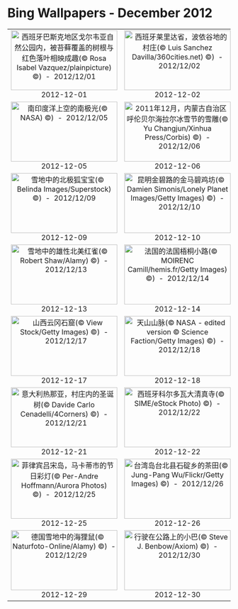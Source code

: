 # Bing Wallpapers - December 2012

| | | | |
|:-------------------------:|:-------------------------:|:-------------------------:|:-------------------------:|
| <a href="https://bing.ee123.net/img/cn/fhd/2012/12/01.jpg" target="_blank"><img src="https://bing.ee123.net/img/cn/fhd/2012/12/01.jpg" width="240" height="135" alt="西班牙巴斯克地区戈尔韦亚自然公园内，被苔藓覆盖的树根与红色落叶相映成趣(© Rosa Isabel Vazquez/plainpicture) ©)  -  2012/12/01" title="西班牙巴斯克地区戈尔韦亚自然公园内，被苔藓覆盖的树根与红色落叶相映成趣(© Rosa Isabel Vazquez/plainpicture) ©)  -  2012/12/01"></a><br>2012-12-01<br> | <a href="https://bing.ee123.net/img/cn/fhd/2012/12/02.jpg" target="_blank"><img src="https://bing.ee123.net/img/cn/fhd/2012/12/02.jpg" width="240" height="135" alt="西班牙莱里达省，波依谷地的村庄(© Luis Sanchez Davilla/360cities.net) ©)  -  2012/12/02" title="西班牙莱里达省，波依谷地的村庄(© Luis Sanchez Davilla/360cities.net) ©)  -  2012/12/02"></a><br>2012-12-02<br> | <a href="https://bing.ee123.net/img/cn/fhd/2012/12/03.jpg" target="_blank"><img src="https://bing.ee123.net/img/cn/fhd/2012/12/03.jpg" width="240" height="135" alt="黑龙江省牡丹江市镜泊湖世界地质公园的转心湖(© TAO Images/Aurora Photos) ©)  -  2012/12/03" title="黑龙江省牡丹江市镜泊湖世界地质公园的转心湖(© TAO Images/Aurora Photos) ©)  -  2012/12/03"></a><br>2012-12-03<br> | <a href="https://bing.ee123.net/img/cn/fhd/2012/12/04.jpg" target="_blank"><img src="https://bing.ee123.net/img/cn/fhd/2012/12/04.jpg" width="240" height="135" alt="南极洲雪山岛上的帝企鹅幼仔(© Keren Su/China Span/Alamy) ©)  -  2012/12/04" title="南极洲雪山岛上的帝企鹅幼仔(© Keren Su/China Span/Alamy) ©)  -  2012/12/04"></a><br>2012-12-04<br> |
| <a href="https://bing.ee123.net/img/cn/fhd/2012/12/05.jpg" target="_blank"><img src="https://bing.ee123.net/img/cn/fhd/2012/12/05.jpg" width="240" height="135" alt="南印度洋上空的南极光(© NASA) ©)  -  2012/12/05" title="南印度洋上空的南极光(© NASA) ©)  -  2012/12/05"></a><br>2012-12-05<br> | <a href="https://bing.ee123.net/img/cn/fhd/2012/12/06.jpg" target="_blank"><img src="https://bing.ee123.net/img/cn/fhd/2012/12/06.jpg" width="240" height="135" alt="2011年12月，内蒙古自治区呼伦贝尔海拉尔冰雪节的雪雕(© Yu Changjun/Xinhua Press/Corbis) ©)  -  2012/12/06" title="2011年12月，内蒙古自治区呼伦贝尔海拉尔冰雪节的雪雕(© Yu Changjun/Xinhua Press/Corbis) ©)  -  2012/12/06"></a><br>2012-12-06<br> | <a href="https://bing.ee123.net/img/cn/fhd/2012/12/07.jpg" target="_blank"><img src="https://bing.ee123.net/img/cn/fhd/2012/12/07.jpg" width="240" height="135" alt="法国马恩兰斯圣母大教堂(© Sylvain Sonnet/Corbis) ©)  -  2012/12/07" title="法国马恩兰斯圣母大教堂(© Sylvain Sonnet/Corbis) ©)  -  2012/12/07"></a><br>2012-12-07<br> | <a href="https://bing.ee123.net/img/cn/fhd/2012/12/08.jpg" target="_blank"><img src="https://bing.ee123.net/img/cn/fhd/2012/12/08.jpg" width="240" height="135" alt="河北秦皇岛北戴河鸽子窝景区(© View Stock/Stock Connection/Aurora Photos) ©)  -  2012/12/08" title="河北秦皇岛北戴河鸽子窝景区(© View Stock/Stock Connection/Aurora Photos) ©)  -  2012/12/08"></a><br>2012-12-08<br> |
| <a href="https://bing.ee123.net/img/cn/fhd/2012/12/09.jpg" target="_blank"><img src="https://bing.ee123.net/img/cn/fhd/2012/12/09.jpg" width="240" height="135" alt="雪地中的北极狐宝宝(© Belinda Images/Superstock) ©)  -  2012/12/09" title="雪地中的北极狐宝宝(© Belinda Images/Superstock) ©)  -  2012/12/09"></a><br>2012-12-09<br> | <a href="https://bing.ee123.net/img/cn/fhd/2012/12/10.jpg" target="_blank"><img src="https://bing.ee123.net/img/cn/fhd/2012/12/10.jpg" width="240" height="135" alt="昆明金碧路的金马碧鸡坊(© Damien Simonis/Lonely Planet Images/Getty Images) ©)  -  2012/12/10" title="昆明金碧路的金马碧鸡坊(© Damien Simonis/Lonely Planet Images/Getty Images) ©)  -  2012/12/10"></a><br>2012-12-10<br> | <a href="https://bing.ee123.net/img/cn/fhd/2012/12/11.jpg" target="_blank"><img src="https://bing.ee123.net/img/cn/fhd/2012/12/11.jpg" width="240" height="135" alt="北京2012年2月6日元宵灯会(© Lintao Zhang/Getty Images) ©)  -  2012/12/11" title="北京2012年2月6日元宵灯会(© Lintao Zhang/Getty Images) ©)  -  2012/12/11"></a><br>2012-12-11<br> | <a href="https://bing.ee123.net/img/cn/fhd/2012/12/12.jpg" target="_blank"><img src="https://bing.ee123.net/img/cn/fhd/2012/12/12.jpg" width="240" height="135" alt="夜晚的长城(© Grant Faint/Photographers Choice/Getty Images) ©)  -  2012/12/12" title="夜晚的长城(© Grant Faint/Photographers Choice/Getty Images) ©)  -  2012/12/12"></a><br>2012-12-12<br> |
| <a href="https://bing.ee123.net/img/cn/fhd/2012/12/13.jpg" target="_blank"><img src="https://bing.ee123.net/img/cn/fhd/2012/12/13.jpg" width="240" height="135" alt="雪地中的雄性北美红雀(© Robert Shaw/Alamy) ©)  -  2012/12/13" title="雪地中的雄性北美红雀(© Robert Shaw/Alamy) ©)  -  2012/12/13"></a><br>2012-12-13<br> | <a href="https://bing.ee123.net/img/cn/fhd/2012/12/14.jpg" target="_blank"><img src="https://bing.ee123.net/img/cn/fhd/2012/12/14.jpg" width="240" height="135" alt="法国的法国梧桐小路(© MOIRENC Camill/hemis.fr/Getty Images) ©)  -  2012/12/14" title="法国的法国梧桐小路(© MOIRENC Camill/hemis.fr/Getty Images) ©)  -  2012/12/14"></a><br>2012-12-14<br> | <a href="https://bing.ee123.net/img/cn/fhd/2012/12/15.jpg" target="_blank"><img src="https://bing.ee123.net/img/cn/fhd/2012/12/15.jpg" width="240" height="135" alt="瑞典达拉纳，白雪覆盖着树木和植物(© Lars Dahlstršm/Aurora Photos) ©)  -  2012/12/15" title="瑞典达拉纳，白雪覆盖着树木和植物(© Lars Dahlstršm/Aurora Photos) ©)  -  2012/12/15"></a><br>2012-12-15<br> | <a href="https://bing.ee123.net/img/cn/fhd/2012/12/16.jpg" target="_blank"><img src="https://bing.ee123.net/img/cn/fhd/2012/12/16.jpg" width="240" height="135" alt="瑞士，马拉雪橇(© Sonderegger Christof/Alamy) ©)  -  2012/12/16" title="瑞士，马拉雪橇(© Sonderegger Christof/Alamy) ©)  -  2012/12/16"></a><br>2012-12-16<br> |
| <a href="https://bing.ee123.net/img/cn/fhd/2012/12/17.jpg" target="_blank"><img src="https://bing.ee123.net/img/cn/fhd/2012/12/17.jpg" width="240" height="135" alt="山西云冈石窟(© View Stock/Getty Images) ©)  -  2012/12/17" title="山西云冈石窟(© View Stock/Getty Images) ©)  -  2012/12/17"></a><br>2012-12-17<br> | <a href="https://bing.ee123.net/img/cn/fhd/2012/12/18.jpg" target="_blank"><img src="https://bing.ee123.net/img/cn/fhd/2012/12/18.jpg" width="240" height="135" alt="天山山脉(© NASA - edited version © Science Faction/Getty Images) ©)  -  2012/12/18" title="天山山脉(© NASA - edited version © Science Faction/Getty Images) ©)  -  2012/12/18"></a><br>2012-12-18<br> | <a href="https://bing.ee123.net/img/cn/fhd/2012/12/19.jpg" target="_blank"><img src="https://bing.ee123.net/img/cn/fhd/2012/12/19.jpg" width="240" height="135" alt="澳门观光塔夜景(© Panther Media/age fotostock) ©)  -  2012/12/19" title="澳门观光塔夜景(© Panther Media/age fotostock) ©)  -  2012/12/19"></a><br>2012-12-19<br> | <a href="https://bing.ee123.net/img/cn/fhd/2012/12/20.jpg" target="_blank"><img src="https://bing.ee123.net/img/cn/fhd/2012/12/20.jpg" width="240" height="135" alt="闪电划过重庆的夜空(© Viewstock/Corbis) ©)  -  2012/12/20" title="闪电划过重庆的夜空(© Viewstock/Corbis) ©)  -  2012/12/20"></a><br>2012-12-20<br> |
| <a href="https://bing.ee123.net/img/cn/fhd/2012/12/21.jpg" target="_blank"><img src="https://bing.ee123.net/img/cn/fhd/2012/12/21.jpg" width="240" height="135" alt="意大利热那亚，村庄内的圣诞树(© Davide Carlo Cenadelli/4Corners) ©)  -  2012/12/21" title="意大利热那亚，村庄内的圣诞树(© Davide Carlo Cenadelli/4Corners) ©)  -  2012/12/21"></a><br>2012-12-21<br> | <a href="https://bing.ee123.net/img/cn/fhd/2012/12/22.jpg" target="_blank"><img src="https://bing.ee123.net/img/cn/fhd/2012/12/22.jpg" width="240" height="135" alt="西班牙科尔多瓦大清真寺(© SIME/eStock Photo) ©)  -  2012/12/22" title="西班牙科尔多瓦大清真寺(© SIME/eStock Photo) ©)  -  2012/12/22"></a><br>2012-12-22<br> | <a href="https://bing.ee123.net/img/cn/fhd/2012/12/23.jpg" target="_blank"><img src="https://bing.ee123.net/img/cn/fhd/2012/12/23.jpg" width="240" height="135" alt="挪威，汽车为圣诞灯饰供电(© Jorn Tomter/Getty Images) ©)  -  2012/12/23" title="挪威，汽车为圣诞灯饰供电(© Jorn Tomter/Getty Images) ©)  -  2012/12/23"></a><br>2012-12-23<br> | <a href="https://bing.ee123.net/img/cn/fhd/2012/12/24.jpg" target="_blank"><img src="https://bing.ee123.net/img/cn/fhd/2012/12/24.jpg" width="240" height="135" alt="芬兰的国家公园，云杉森林里的小木屋(© Jan Tove Johansson/Getty Images) ©)  -  2012/12/24" title="芬兰的国家公园，云杉森林里的小木屋(© Jan Tove Johansson/Getty Images) ©)  -  2012/12/24"></a><br>2012-12-24<br> |
| <a href="https://bing.ee123.net/img/cn/fhd/2012/12/25.jpg" target="_blank"><img src="https://bing.ee123.net/img/cn/fhd/2012/12/25.jpg" width="240" height="135" alt="菲律宾吕宋岛，马卡蒂市的节日彩灯(© Per-Andre Hoffmann/Aurora Photos) ©)  -  2012/12/25" title="菲律宾吕宋岛，马卡蒂市的节日彩灯(© Per-Andre Hoffmann/Aurora Photos) ©)  -  2012/12/25"></a><br>2012-12-25<br> | <a href="https://bing.ee123.net/img/cn/fhd/2012/12/26.jpg" target="_blank"><img src="https://bing.ee123.net/img/cn/fhd/2012/12/26.jpg" width="240" height="135" alt="台湾岛台北县石碇乡的茶田(© Jung-Pang Wu/Flickr/Getty Images) ©)  -  2012/12/26" title="台湾岛台北县石碇乡的茶田(© Jung-Pang Wu/Flickr/Getty Images) ©)  -  2012/12/26"></a><br>2012-12-26<br> | <a href="https://bing.ee123.net/img/cn/fhd/2012/12/27.jpg" target="_blank"><img src="https://bing.ee123.net/img/cn/fhd/2012/12/27.jpg" width="240" height="135" alt="黄昏时分，桂林漓江上的小船(© Glowimages/age fotostock) ©)  -  2012/12/27" title="黄昏时分，桂林漓江上的小船(© Glowimages/age fotostock) ©)  -  2012/12/27"></a><br>2012-12-27<br> | <a href="https://bing.ee123.net/img/cn/fhd/2012/12/28.jpg" target="_blank"><img src="https://bing.ee123.net/img/cn/fhd/2012/12/28.jpg" width="240" height="135" alt="雾气弥漫的云南村庄(© Thank you for your appreciation/Flickr/Getty Images) ©)  -  2012/12/28" title="雾气弥漫的云南村庄(© Thank you for your appreciation/Flickr/Getty Images) ©)  -  2012/12/28"></a><br>2012-12-28<br> |
| <a href="https://bing.ee123.net/img/cn/fhd/2012/12/29.jpg" target="_blank"><img src="https://bing.ee123.net/img/cn/fhd/2012/12/29.jpg" width="240" height="135" alt="德国雪地中的海狸鼠(© Naturfoto-Online/Alamy) ©)  -  2012/12/29" title="德国雪地中的海狸鼠(© Naturfoto-Online/Alamy) ©)  -  2012/12/29"></a><br>2012-12-29<br> | <a href="https://bing.ee123.net/img/cn/fhd/2012/12/30.jpg" target="_blank"><img src="https://bing.ee123.net/img/cn/fhd/2012/12/30.jpg" width="240" height="135" alt="行驶在公路上的小巴(© Steve J. Benbow/Axiom) ©)  -  2012/12/30" title="行驶在公路上的小巴(© Steve J. Benbow/Axiom) ©)  -  2012/12/30"></a><br>2012-12-30<br> | <a href="https://bing.ee123.net/img/cn/fhd/2012/12/31.jpg" target="_blank"><img src="https://bing.ee123.net/img/cn/fhd/2012/12/31.jpg" width="240" height="135" alt="美国阿拉斯加州的红狐(© Kennan Ward/Footage Search) ©)  -  2012/12/31" title="美国阿拉斯加州的红狐(© Kennan Ward/Footage Search) ©)  -  2012/12/31"></a><br>2012-12-31<br> |  |
